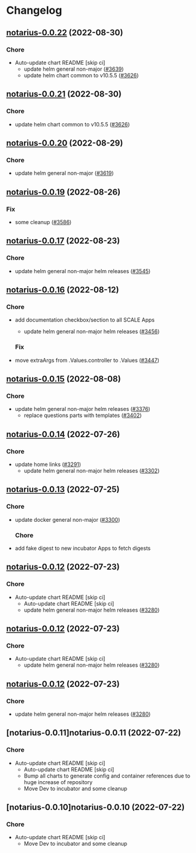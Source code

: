 # Changelog



## [notarius-0.0.22](https://github.com/truecharts/charts/compare/notarius-0.0.20...notarius-0.0.22) (2022-08-30)

### Chore

- Auto-update chart README [skip ci]
  - update helm general non-major ([#3639](https://github.com/truecharts/charts/issues/3639))
  - update helm chart common to v10.5.5 ([#3626](https://github.com/truecharts/charts/issues/3626))




## [notarius-0.0.21](https://github.com/truecharts/charts/compare/notarius-0.0.20...notarius-0.0.21) (2022-08-30)

### Chore

- update helm chart common to v10.5.5 ([#3626](https://github.com/truecharts/charts/issues/3626))




## [notarius-0.0.20](https://github.com/truecharts/charts/compare/notarius-0.0.19...notarius-0.0.20) (2022-08-29)

### Chore

- update helm general non-major ([#3619](https://github.com/truecharts/charts/issues/3619))




## [notarius-0.0.19](https://github.com/truecharts/charts/compare/notarius-0.0.17...notarius-0.0.19) (2022-08-26)

### Fix

- some cleanup ([#3586](https://github.com/truecharts/charts/issues/3586))




## [notarius-0.0.17](https://github.com/truecharts/charts/compare/notarius-0.0.16...notarius-0.0.17) (2022-08-23)

### Chore

- update helm general non-major helm releases ([#3545](https://github.com/truecharts/charts/issues/3545))




## [notarius-0.0.16](https://github.com/truecharts/charts/compare/notarius-0.0.15...notarius-0.0.16) (2022-08-12)

### Chore

- add documentation checkbox/section to all SCALE Apps
  - update helm general non-major helm releases ([#3456](https://github.com/truecharts/charts/issues/3456))

  ### Fix

- move extraArgs from .Values.controller to .Values ([#3447](https://github.com/truecharts/charts/issues/3447))




## [notarius-0.0.15](https://github.com/truecharts/charts/compare/notarius-0.0.14...notarius-0.0.15) (2022-08-08)

### Chore

- update helm general non-major helm releases ([#3376](https://github.com/truecharts/charts/issues/3376))
  - replace questions parts with templates ([#3402](https://github.com/truecharts/charts/issues/3402))




## [notarius-0.0.14](https://github.com/truecharts/apps/compare/notarius-0.0.13...notarius-0.0.14) (2022-07-26)

### Chore

- update home links ([#3291](https://github.com/truecharts/apps/issues/3291))
  - update helm general non-major helm releases ([#3302](https://github.com/truecharts/apps/issues/3302))




## [notarius-0.0.13](https://github.com/truecharts/apps/compare/notarius-0.0.12...notarius-0.0.13) (2022-07-25)

### Chore

- update docker general non-major ([#3300](https://github.com/truecharts/apps/issues/3300))

  ### Chore

- add fake digest to new incubator Apps to fetch digests




## [notarius-0.0.12](https://github.com/truecharts/apps/compare/notarius-0.0.11...notarius-0.0.12) (2022-07-23)

### Chore

- Auto-update chart README [skip ci]
  - Auto-update chart README [skip ci]
  - update helm general non-major helm releases ([#3280](https://github.com/truecharts/apps/issues/3280))




## [notarius-0.0.12](https://github.com/truecharts/apps/compare/notarius-0.0.11...notarius-0.0.12) (2022-07-23)

### Chore

- Auto-update chart README [skip ci]
  - update helm general non-major helm releases ([#3280](https://github.com/truecharts/apps/issues/3280))




## [notarius-0.0.12](https://github.com/truecharts/apps/compare/notarius-0.0.11...notarius-0.0.12) (2022-07-23)

### Chore

- update helm general non-major helm releases ([#3280](https://github.com/truecharts/apps/issues/3280))




## [notarius-0.0.11]notarius-0.0.11 (2022-07-22)

### Chore

- Auto-update chart README [skip ci]
  - Auto-update chart README [skip ci]
  - Bump all charts to generate config and container references due to huge increase of repository
  - Move Dev to incubator and some cleanup




## [notarius-0.0.10]notarius-0.0.10 (2022-07-22)

### Chore

- Auto-update chart README [skip ci]
  - Move Dev to incubator and some cleanup
